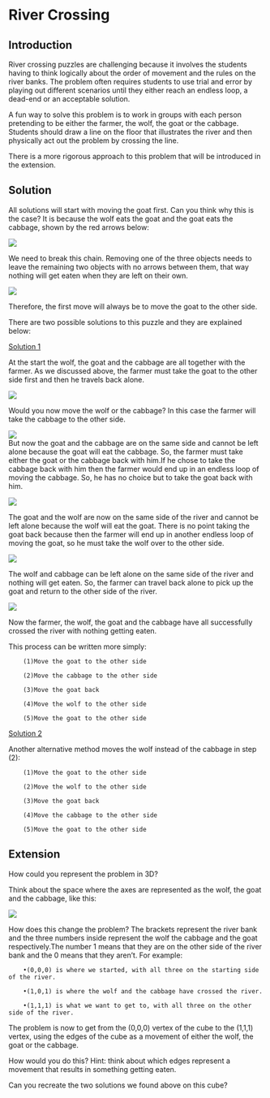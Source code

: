 # River Crossing

## Introduction  

River crossing puzzles are challenging because it involves the students having to think logically about the order of movement and the rules on the river banks. The problem often requires students to use trial and error by playing out different scenarios until they either reach an endless loop, a dead-end or an acceptable solution.  

A fun way to solve this problem is to work in groups with each person pretending to be either the farmer,
the wolf, the goat or the cabbage. Students should draw a line on the floor that illustrates the river and then physically act out the problem by crossing the line.  

There is a more rigorous approach to this problem that will be introduced in the extension.



## Solution  

All solutions will start with moving the goat first. Can you think why this is the case? It is because the wolf eats the goat and the goat eats the cabbage, shown by the red arrows below:  

![](https://github.com/supportingami/sami-maths-club/blob/master/maths-club-pack/images/river-crossing-2.png?raw=true)  

We need to break this chain. Removing one of the three objects needs to leave the remaining two objects with no arrows between them, that way nothing will get eaten when they are left on their own.  

![](https://github.com/supportingami/sami-maths-club/blob/master/maths-club-pack/images/river-crossing-3.png?raw=true)

Therefore, the first move will always be to move the goat to the other side.  

There are two possible solutions to this puzzle and they are explained below:  

<ins>Solution 1<Ins>  

At the start the wolf, the goat and the cabbage are all together with the farmer. As we discussed above, the farmer must take the goat to the other side first and then he travels back alone.   

![](https://github.com/supportingami/sami-maths-club/blob/master/maths-club-pack/images/river-crossing-4.png?raw=true)  

Would you now move the wolf or the cabbage? In this case the farmer will take the cabbage to the other
side.  

![](https://github.com/supportingami/sami-maths-club/blob/master/maths-club-pack/images/river-crossing-5.png?raw=true)  
But now the goat and the cabbage are on the same side and cannot be left alone because the goat will eat the cabbage. So, the farmer must take either the goat or the cabbage back with him.If he chose to take the cabbage back with him then the farmer would end up in an endless loop of moving the cabbage. So, he has no choice but to take the goat back with him. 

![](https://github.com/supportingami/sami-maths-club/blob/master/maths-club-pack/images/river-crossing-6.png?raw=true) 

The goat and the wolf are now on the same side of the river and cannot be left alone because the wolf will eat the goat. There is no point taking the goat back because then the farmer will end up in another endless loop of moving the goat, so he must take the wolf over to the other side.  

![](https://github.com/supportingami/sami-maths-club/blob/master/maths-club-pack/images/river-crossing-7.png?raw=true) 

The wolf and cabbage can be left alone on the same side of the river and nothing will get eaten. So, the farmer can travel back alone to pick up the goat and return to the other side of the river.  

![](https://github.com/supportingami/sami-maths-club/blob/master/maths-club-pack/images/river-crossing-8.png?raw=true) 


Now the farmer, the wolf, the goat and the cabbage have all successfully crossed the river with nothing getting eaten.  

This process can be written more simply:  

        (1)Move the goat to the other side  

        (2)Move the cabbage to the other side  

        (3)Move the goat back  

        (4)Move the wolf to the other side  

        (5)Move the goat to the other side   


<ins>Solution 2<Ins>  

Another alternative method moves the wolf instead of the cabbage in step (2):  

        (1)Move the goat to the other side  

        (2)Move the wolf to the other side    

        (3)Move the goat back   

        (4)Move the cabbage to the other side    
        
        (5)Move the goat to the other side
 
## Extension  

How could you represent the problem in 3D?  

Think about the space where the axes are represented as the wolf, the goat and the cabbage, like this:  

![](https://github.com/supportingami/sami-maths-club/blob/master/maths-club-pack/images/river-crossing-9.png?raw=true)  

How does this change the problem? The brackets represent the river bank and the three numbers inside represent the wolf the cabbage and the goat respectively.The number 1 means that they are on the other side of the river bank and the 0 means that they aren’t. For example:  

        •(0,0,0) is where we started, with all three on the starting side of the river.  

        •(1,0,1) is where the wolf and the cabbage have crossed the river.  

        •(1,1,1) is what we want to get to, with all three on the other side of the river. 


 

The problem is now to get from the (0,0,0) vertex of the cube to the (1,1,1) vertex, using the edges of the cube as a movement of either the wolf, the goat or the cabbage.  

How would you do this? Hint: think about which edges represent a movement that results in something getting eaten.  

Can you recreate the two solutions we found above on this cube?

